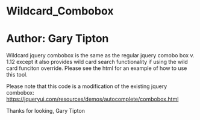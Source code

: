 # Wildcard_Combobox
# Author: Gary Tipton

Wildcard jquery combobox is the same as the regular jquery comobo box v. 1.12 except it also provides wild card search functionality 
if using the wild card funciton override.  Please see the html for an example of how to use this tool.

Please note that this code is a modification of the existing jquery combobox: https://jqueryui.com/resources/demos/autocomplete/combobox.html

Thanks for looking,
Gary Tipton
